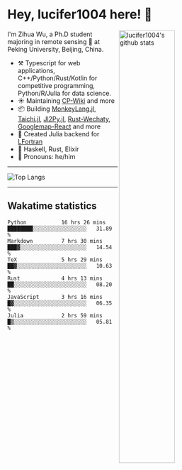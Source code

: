 # Hey, lucifer1004 here! :wave:

<img width="50%" align="right" alt="lucifer1004's github stats" src="https://github-readme-stats.vercel.app/api?username=lucifer1004&show_icons=true">

I'm Zihua Wu, a Ph.D student majoring in remote sensing :satellite: at Peking University, Beijing, China.

- :hammer_and_pick: Typescript for web applications, C++/Python/Rust/Kotlin for competitive programming, Python/R/Julia for data science.
- :sunny: Maintaining [CP-Wiki](https://cp-wiki.vercel.app) and more 
- :package: Building [MonkeyLang.jl](https://github.com/lucifer1004/MonkeyLang.jl), [Taichi.jl](https://github.com/lucifer1004/Taichi.jl), [Jl2Py.jl](https://github.com/lucifer1004/Jl2Py.jl), [Rust-Wechaty](https://github.com/wechaty/rust-wechaty), [Googlemap-React](https://github.com/googlemap-react/googlemap-react) and more
- :sparkler: Created Julia backend for [LFortran](https://github.com/lfortran/lfortran)
- :seedling: Haskell, Rust, Elixir
- :man: Pronouns: he/him

---

![Top Langs](https://github-readme-stats.vercel.app/api/top-langs/?username=lucifer1004&layout=compact)

---

## Wakatime statistics

<!--START_SECTION:waka-->

```text
Python           16 hrs 26 mins  ████████░░░░░░░░░░░░░░░░░   31.89 %
Markdown         7 hrs 30 mins   ███▓░░░░░░░░░░░░░░░░░░░░░   14.54 %
TeX              5 hrs 29 mins   ██▓░░░░░░░░░░░░░░░░░░░░░░   10.63 %
Rust             4 hrs 13 mins   ██░░░░░░░░░░░░░░░░░░░░░░░   08.20 %
JavaScript       3 hrs 16 mins   █▓░░░░░░░░░░░░░░░░░░░░░░░   06.35 %
Julia            2 hrs 59 mins   █▒░░░░░░░░░░░░░░░░░░░░░░░   05.81 %
```

<!--END_SECTION:waka-->
